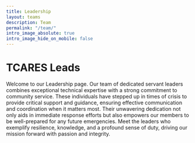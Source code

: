 ```yaml
---
title: Leadership
layout: teams
description: Team
permalink: "/team/"
intro_image_absolute: true
intro_image_hide_on_mobile: false
---
```


# TCARES Leads

Welcome to our Leadership page. Our team of dedicated servant leaders combines exceptional technical expertise with a strong commitment to community service. These individuals have stepped up in times of crisis to provide critical support and guidance, ensuring effective communication and coordination when it matters most. Their unwavering dedication not only aids in immediate response efforts but also empowers our members to be well-prepared for any future emergencies. Meet the leaders who exemplify resilience, knowledge, and a profound sense of duty, driving our mission forward with passion and integrity.
